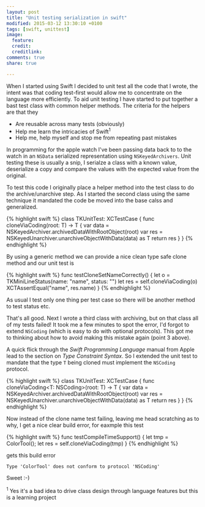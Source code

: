 ```yaml
---
layout: post
title: "Unit testing serialization in swift"
modified: 2015-03-12 13:30:10 +0100
tags: [swift, unittest]
image:
  feature: 
  credit: 
  creditlink: 
comments: true
share: true

---
```


When I started using Swift I decided to unit test all the code that I wrote, the intent was that coding test-first would allow me to concentrate on the language more efficiently. To aid unit testing I have started to put together a bast test class with common helper methods. The criteria for the helpers are that they

*	Are reusable across many tests (obviously)
*	Help me learn the intricacies of Swift<sup>1</sup>
*	Help me, help myself and stop me from repeating past mistakes

In programming for the apple watch I've been passing data back to to the watch in an `NSData` serialized representation using `NSKeyedArchivers`. Unit testing these is usually a snip, I serialze a class with a known value, deserialize a copy and compare the values with the expected value from the original.

To test this code I originally place a helper method into the test class to do the archive/unarchive step. As I started the second class using the same technique it mandated the code be moved into the base calss and generalized. 


{% highlight swift %}
class TKUnitTest: XCTestCase {
    func cloneViaCoding(root: T) -> T {
        var data = NSKeyedArchiver.archivedDataWithRootObject(root)
        var res = NSKeyedUnarchiver.unarchiveObjectWithData(data) as T
        return res
    }
}
{% endhighlight %}

By using a generic method we can provide a nice clean type safe clone method and our unit test is

{% highlight swift %}
 func testCloneSetNameCorrectly() {
        let o = TKMiniLineStatus(name: "name", status: "")
        let res = self.cloneViaCoding(o)
        XCTAssertEqual("name", res.name)
    }
{% endhighlight %}

As usual I test only one thing per test case so there will be another method to test status etc.

That's all good. Next I wrote a third class with archiving, but on that class all of my tests failed! It took me a few minutes to spot the error, I'd forgot to  extend `NSCoding` (which is easy to do with optional protocols). This got me to thinking about how to avoid making this mistake again (point 3 above).

A quick flick through the _Swift Programming Language_ manual from Apple lead to the section on _Type Constraint Syntax_. So I extended the unit test to mandate that the type `T` being cloned must implement the `NSCoding` protocol. 


{% highlight swift %}
class TKUnitTest: XCTestCase {
    func cloneViaCoding<T: NSCoding>(root: T) -> T {
        var data = NSKeyedArchiver.archivedDataWithRootObject(root)
        var res = NSKeyedUnarchiver.unarchiveObjectWithData(data) as T
        return res
    }
}
{% endhighlight %}

Now instead of the clone name test failing, leaving me head scratching as to why, I get a nice clear build error, for eaxmple this test 

{% highlight swift %}
    func testCompileTimeSupport() {
        let tmp = ColorTool();
        let res = self.cloneViaCoding(tmp)
    }
{% endhighlight %}

gets this build error



	Type 'ColorTool' does not conform to protocol 'NSCoding'


Sweet :-)






<sup>1</sup> Yes it's a bad idea to drive class design through language features but this is a learning project
